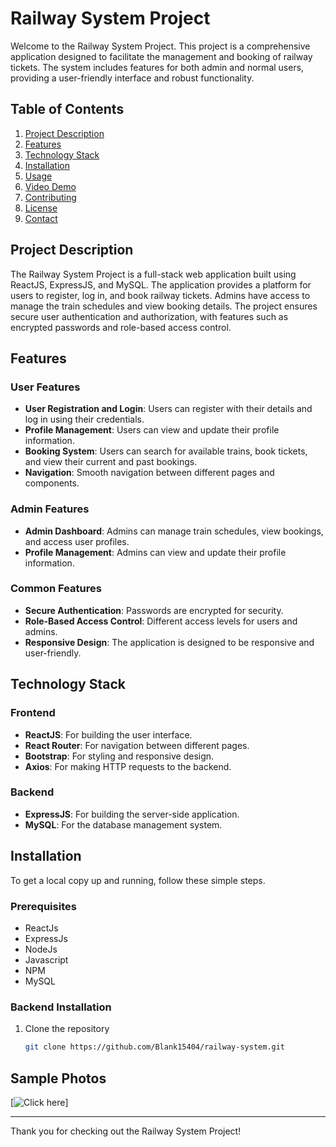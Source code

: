 # Railway System Project

Welcome to the Railway System Project. This project is a comprehensive application designed to facilitate the management and booking of railway tickets. The system includes features for both admin and normal users, providing a user-friendly interface and robust functionality.

## Table of Contents

1. [Project Description](#project-description)
2. [Features](#features)
3. [Technology Stack](#technology-stack)
4. [Installation](#installation)
5. [Usage](#usage)
6. [Video Demo](#video-demo)
7. [Contributing](#contributing)
8. [License](#license)
9. [Contact](#contact)

## Project Description

The Railway System Project is a full-stack web application built using ReactJS, ExpressJS, and MySQL. The application provides a platform for users to register, log in, and book railway tickets. Admins have access to manage the train schedules and view booking details. The project ensures secure user authentication and authorization, with features such as encrypted passwords and role-based access control.

## Features

### User Features
- **User Registration and Login**: Users can register with their details and log in using their credentials.
- **Profile Management**: Users can view and update their profile information.
- **Booking System**: Users can search for available trains, book tickets, and view their current and past bookings.
- **Navigation**: Smooth navigation between different pages and components.

### Admin Features
- **Admin Dashboard**: Admins can manage train schedules, view bookings, and access user profiles.
- **Profile Management**: Admins can view and update their profile information.

### Common Features
- **Secure Authentication**: Passwords are encrypted for security.
- **Role-Based Access Control**: Different access levels for users and admins.
- **Responsive Design**: The application is designed to be responsive and user-friendly.

## Technology Stack

### Frontend
- **ReactJS**: For building the user interface.
- **React Router**: For navigation between different pages.
- **Bootstrap**: For styling and responsive design.
- **Axios**: For making HTTP requests to the backend.

### Backend
- **ExpressJS**: For building the server-side application.
- **MySQL**: For the database management system.

## Installation

To get a local copy up and running, follow these simple steps.

### Prerequisites
- ReactJs
- ExpressJs
- NodeJs
- Javascript
- NPM
- MySQL

### Backend Installation
1. Clone the repository
   ```sh
   git clone https://github.com/Blank15404/railway-system.git


## Sample Photos

[![Click here]([https://img.youtube.com/vi/YOUR_VIDEO_ID/maxresdefault.jpg](https://drive.google.com/drive/folders/1BFO4JlF1h3BbLWBbDZ6kJ0GR87qk9QrL?usp=sharing))]

---

Thank you for checking out the Railway System Project!
